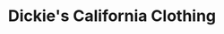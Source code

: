 ---
title: "Dickie's California Clothing"
url: /el-cajon/dickies-california-clothing/
shop: Kleidung
---